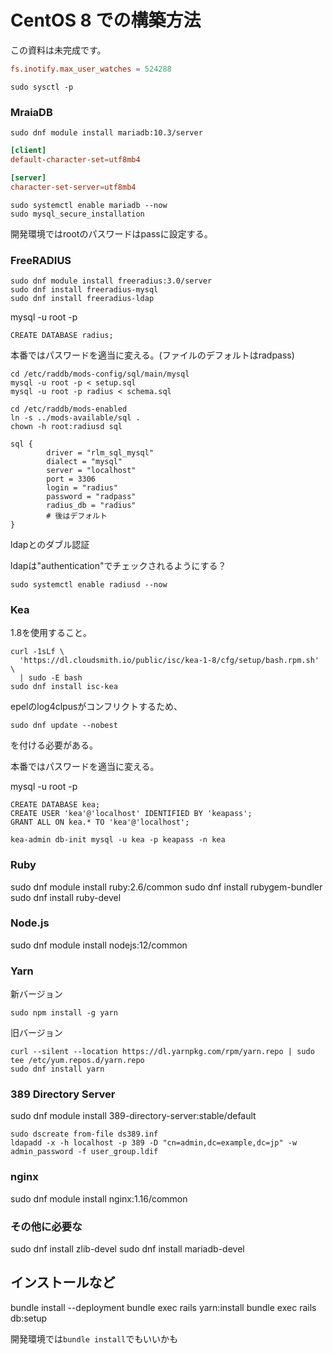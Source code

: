 # CentOS 8 での構築方法

この資料は未完成です。

```/etc/sysctl.conf
fs.inotify.max_user_watches = 524288
```

```
sudo sysctl -p
```

### MraiaDB

```
sudo dnf module install mariadb:10.3/server
```

```/etc/my.cnf.d/client.cnf
[client]
default-character-set=utf8mb4
````

```/etc/my.cnf.d/mariadb-server.cnf
[server]
character-set-server=utf8mb4
```

```
sudo systemctl enable mariadb --now
sudo mysql_secure_installation
```

開発環境ではrootのパスワードはpassに設定する。


### FreeRADIUS

```
sudo dnf module install freeradius:3.0/server
sudo dnf install freeradius-mysql
sudo dnf install freeradius-ldap
```

mysql -u root -p
```
CREATE DATABASE radius;
```


本番ではパスワードを適当に変える。(ファイルのデフォルトはradpass)

```
cd /etc/raddb/mods-config/sql/main/mysql
mysql -u root -p < setup.sql
mysql -u root -p radius < schema.sql
```

```
cd /etc/raddb/mods-enabled
ln -s ../mods-available/sql .
chown -h root:radiusd sql
```

```/etc/raddb/mods-available/sql
sql {
        driver = "rlm_sql_mysql"
        dialect = "mysql"
        server = "localhost"
        port = 3306
        login = "radius"
        password = "radpass"
        radius_db = "radius"
        # 後はデフォルト
}
```

ldapとのダブル認証

ldapは"authentication"でチェックされるようにする？

```
sudo systemctl enable radiusd --now
```

### Kea

1.8を使用すること。

```
curl -1sLf \
  'https://dl.cloudsmith.io/public/isc/kea-1-8/cfg/setup/bash.rpm.sh' \
  | sudo -E bash
sudo dnf install isc-kea
```

epelのlog4clpusがコンフリクトするため、

```
sudo dnf update --nobest
```

を付ける必要がある。

本番ではパスワードを適当に変える。

mysql -u root -p
```
CREATE DATABASE kea;
CREATE USER 'kea'@'localhost' IDENTIFIED BY 'keapass';
GRANT ALL ON kea.* TO 'kea'@'localhost';
```

```
kea-admin db-init mysql -u kea -p keapass -n kea
```

### Ruby

sudo dnf module install ruby:2.6/common
sudo dnf install rubygem-bundler
sudo dnf install ruby-devel

### Node.js

sudo dnf module install nodejs:12/common

### Yarn

新バージョン
```
sudo npm install -g yarn
```

旧バージョン
```
curl --silent --location https://dl.yarnpkg.com/rpm/yarn.repo | sudo tee /etc/yum.repos.d/yarn.repo
sudo dnf install yarn
```

### 389 Directory Server

sudo dnf module install 389-directory-server:stable/default

```
sudo dscreate from-file ds389.inf
ldapadd -x -h localhost -p 389 -D "cn=admin,dc=example,dc=jp" -w admin_password -f user_group.ldif
```

### nginx

sudo dnf module install nginx:1.16/common

### その他に必要な

sudo dnf install zlib-devel
sudo dnf install mariadb-devel

## インストールなど

bundle install --deployment
bundle exec rails yarn:install
bundle exec rails db:setup

開発環境では`bundle install`でもいいかも
